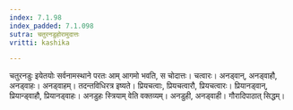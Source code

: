 ```yaml
---
index: 7.1.98
index_padded: 7.1.098
sutra: चतुरनडुहोरामुदात्तः
vritti: kashika

---
```

चतुरनडुः इयेतयोः सर्वनामस्थाने परतः आम् आगमो भवति, स चोदात्तः। चत्वारः। अनड्वान्, अनड्वाहौ, अनड्वाहः। अनड्वाहम्। तदन्तविधिरत्र इष्यते। प्रियचत्वाः, प्रियचत्वारौ, प्रियचत्वारः। प्रियानड्वान्, प्रियान्ड्वाहौ, प्रियानड्वाहः। अनडुहः स्त्रियाम् वेति वक्तव्यम्। अनडुही, अनड्वाही। गौरादिपाठात् सिद्धम्।
